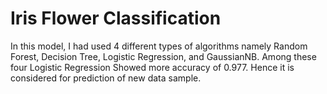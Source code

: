 # Iris Flower Classification
In this model, I had used 4 different types of algorithms namely Random Forest, Decision Tree, Logistic Regression, and GaussianNB. Among these four Logistic Regression Showed more accuracy of 0.977. Hence it is considered for prediction of new data sample.
